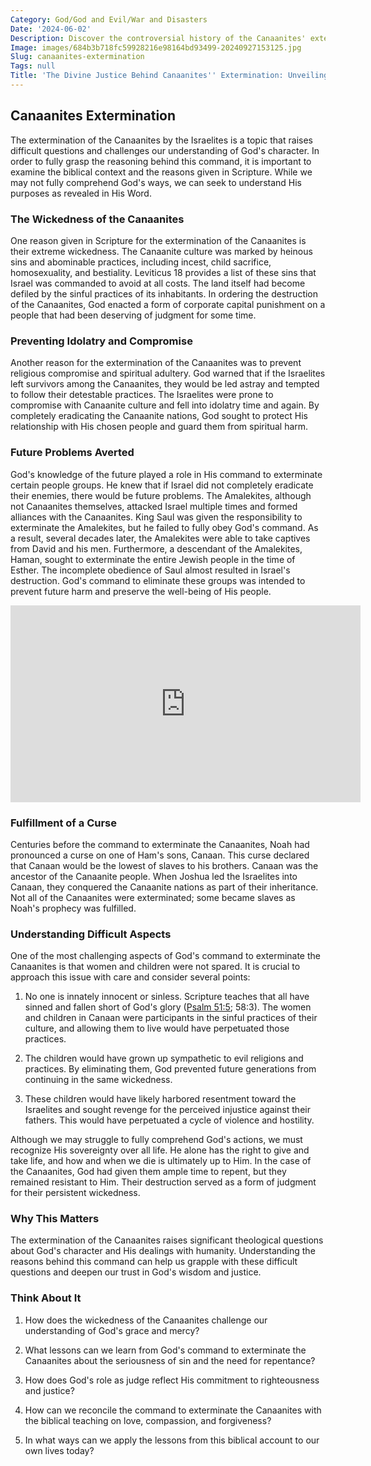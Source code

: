 ```yaml
---
Category: God/God and Evil/War and Disasters
Date: '2024-06-02'
Description: Discover the controversial history of the Canaanites' extermination, shedding light on ancient conflicts and ethical debates. Uncover the truth behind this significant event.
Image: images/684b3b718fc59928216e98164bd93499-20240927153125.jpg
Slug: canaanites-extermination
Tags: null
Title: 'The Divine Justice Behind Canaanites'' Extermination: Unveiling God''s Purpose'
---
```


## Canaanites Extermination

The extermination of the Canaanites by the Israelites is a topic that raises difficult questions and challenges our understanding of God's character. In order to fully grasp the reasoning behind this command, it is important to examine the biblical context and the reasons given in Scripture. While we may not fully comprehend God's ways, we can seek to understand His purposes as revealed in His Word.

### The Wickedness of the Canaanites

One reason given in Scripture for the extermination of the Canaanites is their extreme wickedness. The Canaanite culture was marked by heinous sins and abominable practices, including incest, child sacrifice, homosexuality, and bestiality. Leviticus 18 provides a list of these sins that Israel was commanded to avoid at all costs. The land itself had become defiled by the sinful practices of its inhabitants. In ordering the destruction of the Canaanites, God enacted a form of corporate capital punishment on a people that had been deserving of judgment for some time.

### Preventing Idolatry and Compromise

Another reason for the extermination of the Canaanites was to prevent religious compromise and spiritual adultery. God warned that if the Israelites left survivors among the Canaanites, they would be led astray and tempted to follow their detestable practices. The Israelites were prone to compromise with Canaanite culture and fell into idolatry time and again. By completely eradicating the Canaanite nations, God sought to protect His relationship with His chosen people and guard them from spiritual harm.

### Future Problems Averted

God's knowledge of the future played a role in His command to exterminate certain people groups. He knew that if Israel did not completely eradicate their enemies, there would be future problems. The Amalekites, although not Canaanites themselves, attacked Israel multiple times and formed alliances with the Canaanites. King Saul was given the responsibility to exterminate the Amalekites, but he failed to fully obey God's command. As a result, several decades later, the Amalekites were able to take captives from David and his men. Furthermore, a descendant of the Amalekites, Haman, sought to exterminate the entire Jewish people in the time of Esther. The incomplete obedience of Saul almost resulted in Israel's destruction. God's command to eliminate these groups was intended to prevent future harm and preserve the well-being of His people.


<iframe width="560" height="315" src="https://www.youtube.com/embed/lu1EYXr0Me4" frameborder="0" allow="autoplay; encrypted-media" allowfullscreen></iframe>


### Fulfillment of a Curse

Centuries before the command to exterminate the Canaanites, Noah had pronounced a curse on one of Ham's sons, Canaan. This curse declared that Canaan would be the lowest of slaves to his brothers. Canaan was the ancestor of the Canaanite people. When Joshua led the Israelites into Canaan, they conquered the Canaanite nations as part of their inheritance. Not all of the Canaanites were exterminated; some became slaves as Noah's prophecy was fulfilled.

### Understanding Difficult Aspects

One of the most challenging aspects of God's command to exterminate the Canaanites is that women and children were not spared. It is crucial to approach this issue with care and consider several points:

1. No one is innately innocent or sinless. Scripture teaches that all have sinned and fallen short of God's glory ([Psalm 51:5](https://www.bibleref.com/Psalm/51/Psalm-51-5.html); 58:3). The women and children in Canaan were participants in the sinful practices of their culture, and allowing them to live would have perpetuated those practices.

2. The children would have grown up sympathetic to evil religions and practices. By eliminating them, God prevented future generations from continuing in the same wickedness.

3. These children would have likely harbored resentment toward the Israelites and sought revenge for the perceived injustice against their fathers. This would have perpetuated a cycle of violence and hostility.

Although we may struggle to fully comprehend God's actions, we must recognize His sovereignty over all life. He alone has the right to give and take life, and how and when we die is ultimately up to Him. In the case of the Canaanites, God had given them ample time to repent, but they remained resistant to Him. Their destruction served as a form of judgment for their persistent wickedness.

### Why This Matters

The extermination of the Canaanites raises significant theological questions about God's character and His dealings with humanity. Understanding the reasons behind this command can help us grapple with these difficult questions and deepen our trust in God's wisdom and justice.

### Think About It

1. How does the wickedness of the Canaanites challenge our understanding of God's grace and mercy?

2. What lessons can we learn from God's command to exterminate the Canaanites about the seriousness of sin and the need for repentance?

3. How does God's role as judge reflect His commitment to righteousness and justice?

4. How can we reconcile the command to exterminate the Canaanites with the biblical teaching on love, compassion, and forgiveness?

5. In what ways can we apply the lessons from this biblical account to our own lives today?